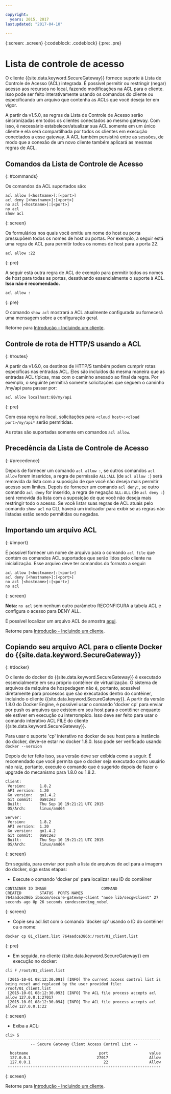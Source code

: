 ```yaml
---

copyright:
  years: 2015, 2017
lastupdated: "2017-04-10"

---
```

{:screen: .screen}
{:codeblock: .codeblock}
{:pre: .pre}

# Lista de controle de acesso

O cliente {{site.data.keyword.SecureGateway}} fornece suporte à Lista de Controle de Acesso (ACL) integrada. É possível permitir ou restringir (negar) acesso aos recursos no local, fazendo modificações na ACL para o cliente. Isso pode ser feito interativamente usando os comandos do cliente ou especificando um arquivo que contenha as ACLs que você deseja ter em vigor.

A partir da v1.5.0, as regras da Lista de Controle de Acesso serão sincronizadas em todos os clientes conectados ao mesmo gateway. Com isso, é necessário estabelecer/atualizar sua ACL somente em um único cliente e ela será compartilhada por todos os clientes em execução conectados a esse gateway. A ACL também persistirá entre as sessões, de modo que a conexão de um novo cliente também aplicará as mesmas regras de ACL.

## Comandos da Lista de Controle de Acesso
{: #commands}

Os comandos da ACL suportados são:

```
acl allow [<hostname>]:[<port>]
acl deny [<hostname>]:[<port>]
no acl [<hostname>]:[<port>]
no acl
show acl
```
{: screen}

Os formulários nos quais você omitiu um nome do host ou porta pressupõem todos os nomes de host ou portas. Por exemplo, a seguir está uma regra de ACL para permitir todos os nomes de host para a porta 22.

```
acl allow :22
```
{: pre}

A seguir está outra regra de ACL de exemplo para permitir todos os nomes de host para todas as portas, desativando essencialmente o suporte à ACL. <b>Isso não é recomendado.</b>

```
acl allow :
```
{: pre}

O comando `show acl` mostrará a ACL atualmente configurada ou fornecerá uma mensagem sobre a configuração geral.

Retorne para [Introdução - Incluindo um cliente](/docs/services/SecureGateway/securegateway_client.html).

## Controle de rota de HTTP/S usando a ACL
{: #routes}

A partir da v1.6.0, os destinos de HTTP/S também podem cumprir rotas específicas nas entradas ACL. Eles são incluídos da mesma maneira que as entradas ACL típicas, mas com o caminho anexado ao final da regra. Por exemplo, o seguinte permitirá somente solicitações que seguem o caminho /my/api para passar por:

```
acl allow localhost:80/my/api
```
{: pre}

Com essa regra no local, solicitações para `<cloud host>:<cloud port>/my/api*` serão permitidas.

As rotas são suportadas somente em comandos `acl allow`.

## Precedência da Lista de Controle de Acesso
{: #precedence}

Depois de fornecer um comando `acl allow :`, se outros comandos `acl allow` forem inseridos, a regra de permissão `ALL:ALL` (de `acl allow :`) será removida da lista com a suposição de que você não deseja mais permitir acesso sem limites. Depois de fornecer um comando `acl deny:`, se outro comando `acl deny` for inserido, a regra de negação `ALL:ALL` (de `acl deny :`) será removida da lista com a suposição de que você não deseja mais restringir todo o acesso. Se você listar suas regras de ACL atuais pelo comando `show acl` na CLI, haverá um indicador para exibir se as regras não listadas estão sendo permitidas ou negadas.

## Importando um arquivo ACL
{: #import}

É possível fornecer um nome de arquivo para o comando `acl file` que contém os comandos ACL suportados que serão lidos pelo cliente na inicialização. Esse arquivo deve ter comandos do formato a seguir:

```
acl allow [<hostname>]:[<port>]
acl deny [<hostname>]:[<port>]
no acl [<hostname>]:[<port>]
no acl
```
{: screen}

<b>Nota:</b> `no acl` sem nenhum outro parâmetro RECONFIGURA a tabela ACL e configura o acesso para DENY ALL.

É possível localizar um arquivo ACL de amostra [aqui](/docs/services/SecureGateway/securegateway_acl-file.html).

Retorne para [Introdução - Incluindo um cliente](/docs/services/SecureGateway/securegateway_client.html).

## Copiando seu arquivo ACL para o cliente Docker do {{site.data.keyword.SecureGateway}}
{: #docker}

O cliente do docker do {{site.data.keyword.SecureGateway}} é executado essencialmente em seu próprio contêiner de virtualização. O sistema de arquivos da máquina de hospedagem não é, portanto, acessível diretamente para processos que são executados dentro do contêiner, incluindo o cliente {{site.data.keyword.SecureGateway}}. A partir da versão 1.8.0 do Docker Engine, é possível usar o comando 'docker cp' para enviar por push os arquivos que existem em seu host para o contêiner enquanto ele estiver em execução ou interrompido. Isso deve ser feito para usar o comando interativo ACL FILE do cliente {{site.data.keyword.SecureGateway}}.

Para usar o suporte 'cp' interativo no docker de seu host para a instância do docker, deve-se estar no docker 1.8.0. Isso pode ser verificado usando `docker --version`

Depois de ter feito isso, sua versão deve ser exibida como a seguir. É recomendado que você permita que o docker seja executado como usuário não raiz, portanto, execute o comando que é sugerido depois de fazer o upgrade do mecanismo para 1.8.0 ou 1.8.2.

```
Client:
 Version:      1.8.2
 API version:  1.20
 Go version:   go1.4.2
 Git commit:   0a8c2e3
 Built:        Thu Sep 10 19:21:21 UTC 2015
 OS/Arch:      linux/amd64

Server:
 Version:      1.8.2
 API version:  1.20
 Go version:   go1.4.2
 Git commit:   0a8c2e3
 Built:        Thu Sep 10 19:21:21 UTC 2015
 OS/Arch:      linux/amd64
```
{: screen}

Em seguida, para enviar por push a lista de arquivos de acl para a imagem do docker, siga estas etapas:

- Execute o comando 'docker ps' para localizar seu ID do contêiner

```
CONTAINER ID IMAGE                        COMMAND                CREATED        STATUS  PORTS NAMES
764aadce386b ibmcom/secure-gateway-client "node lib/secgwclient" 27 seconds ago Up 26 seconds condescending_nobel
```
{: screen}

- Copie seu acl.list com o comando 'docker cp' usando o ID do contêiner ou o nome:

```
docker cp 01_client.list 764aadce386b:/root/01_client.list
```
{: pre}

- Em seguida, no cliente {{site.data.keyword.SecureGateway}} em execução no docker:

```
cli F /root/01_client.list

 [2015-10-01 08:12:30.091] [INFO] The current access control list is being reset and replaced by the user provided file: /root/01_client.list
 [2015-10-01 08:12:30.093] [INFO] The ACL file process accepts acl allow 127.0.0.1:27017
 [2015-10-01 08:12:30.094] [INFO] The ACL file process accepts acl allow 127.0.0.1:22
```
{: screen}

- Exiba a ACL:

```
cli> S
 -------------------------------------------------------------------
           -- Secure Gateway Client Access Control List --          

  hostname                               port                  value
  127.0.0.1                             27017                  Allow
  127.0.0.1                                22                  Allow
 -------------------------------------------------------------------
```
{: screen}

Retorne para [Introdução - Incluindo um cliente](/docs/services/SecureGateway/securegateway_client.html).
